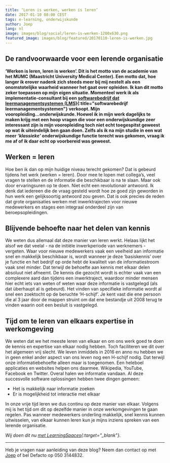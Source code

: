 ```yaml
---
title: ‘Leren is werken, werken is leren’
date: 2017-01-10 08:00 CEST
tags: e-learning, onderwijskunde
author: Joep
lang: nl
image: images/blog/social/leren-is-werken-1200x630.png
featured_image: images/blog/featured/20170110-leren-is-werken.jpg
---
```

## De randvoorwaarde voor een lerende organisatie

**‘Werken is leren, leren is werken’. Dit is het motto van de academie van het MUMC (Maastricht University Medical Center). Een motto dat, hoe langer ik erover nadenk zich steeds meer bij mij nestelt als een onomstotelijke waarheid wanneer het gaat over opleiden. Ik kan dit motto zeker toepassen op mijn eigen situatie. Momenteel werk ik als implementatie-consultant bij een [softwarebedrijf dat leermanagementsystemen (LMS)](/capp-lms/){:title="softwarebedrijf leermanagementsystemen"} verkoopt. Mijn vooropleiding...onderwijskunde. Hoewel ik in mijn werk dagelijks te maken krijg met een hoop vragen die voor een onderwijskundige zeer interessant zijn is mijn vooropleiding toch niet echt toegespitst geweest op wat ik uiteindelijk ben gaan doen. Zelfs als ik na mijn studie in een wat meer *‘klassieke’* onderwijskundige functie terecht was gekomen, vraag ik me af of ik daar echt op voorbereid was geweest.**

## Werken = leren

Hoe ben ik dan op mijn huidige niveau terecht gekomen? Dat is gebeurd tijdens het werk (werken = leren). Door mee te lopen met collega’s, veel vragen te stellen en de informatie die beschikbaar is na te slaan. Maar ook door ervaringsuren op te doen. Niet echt een revolutionair antwoord. Ik denk dat iedereen die de vraag gesteld wordt hoe ze goed zijn geworden in hun werk een gelijksoortig antwoord zou geven. Dat is ook precies de reden dat grote organisaties werken met inwerktrajecten voor nieuwe medewerkers en stages een integraal onderdeel zijn van beroepsopleidingen.

## Blijvende behoefte naar het delen van kennis

We weten dus allemaal dat deze manier van leren werkt. Helaas lijkt het alsof we dat veelal - na de initiële inwerkperiode van werknemers - vergeten. Waar voor nieuwe medewerkers vaak een veelheid aan informatie snel en makkelijk beschikbaar is, wordt wanneer je deze ‘basiskennis’ over je functie en het bedrijf op orde hebt de kwaliteit van de informatiestroom vaak snel minder. Dat terwijl de behoefte aan kennis met elkaar delen absoluut niet afneemt. De kennis die gezocht wordt is echter vaak van een complexere aard dan tijdens een inwerktraject, waardoor minder mensen hier echt iets van weten of weten waar deze informatie is vastgelegd (als dat überhaupt al is gebeurd). Het vinden van specifieke informatie wordt al snel een zoektocht op de beruchte ‘H-schijf’. Je kent vast die ene persoon die al 3 jaar door de mappen struint om dat ene bestandje uit 2008 terug te vinden waarin ooit een besluit is vastgelegd.

## Tijd om te leren van elkaars expertise in werkomgeving

We weten dat we het meeste leren van elkaar en om ons werk goed te doen de kennis en expertise van elkaar nodig hebben. Toch faciliteren we dit over het algemeen vrij slecht. We leven inmiddels in 2016 en anno nu hebben we in geen enkel ander aspect van ons leven nog een H-schijf nodig. Dat terwijl onze informatiebehoefte alleen maar is toegenomen. Een heleboel applicaties en websites helpen ons daarmee. Wikipedia, YouTube, Facebook en Twitter. Overal halen we informatie vandaan. Al deze succesvolle software oplossingen hebben twee dingen gemeen:

- Het is makkelijk naar informatie zoeken
- Er is mogelijkheid tot interactie met elkaar

In onze vrije tijd leren we dus continu op deze manier van elkaar. Volgens mij is het tijd om dit op dezelfde manier in onze werkomgevingen te gaan regelen. Pas wanneer medewerkers onderling makkelijk, snel kennis kunnen uitwisselen, van elkaar kunnen leren kun je mijns inziens spreken van een lerende organisatie.

*Wij doen dit nu [met LearningSpaces](http://www.learningspaces.nl){:target="_blank"}.*

---
Heb je vragen naar aanleiding van deze blog? Neem dan contact op met [Joep](mailto:j.lenglet@defacto.nl) of bel Defacto op 050 3144832.
